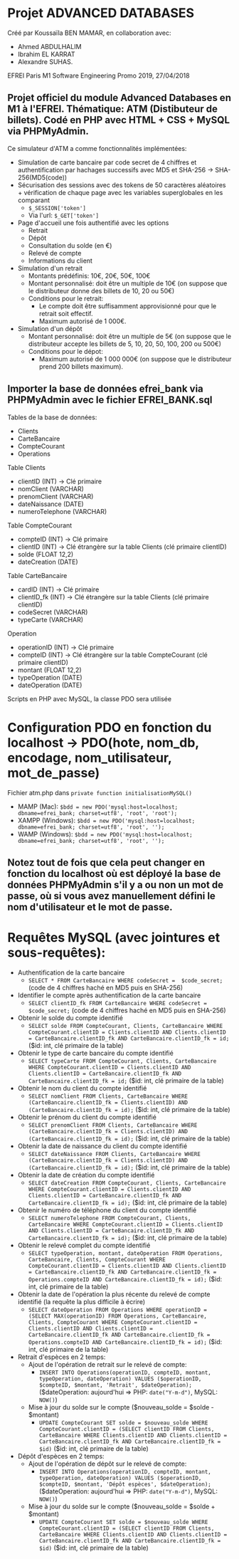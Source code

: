 # Projet ADVANCED DATABASES

Créé par Koussaïla BEN MAMAR, en collaboration avec:
* Ahmed ABDULHALIM
* Ibrahim EL KARRAT
* Alexandre SUHAS.

EFREI Paris M1 Software Engineering Promo 2019, 27/04/2018

## Projet officiel du module Advanced Databases en M1 à l'EFREI. Thématique: ATM (Distibuteur de billets). Codé en PHP avec HTML + CSS + MySQL via PHPMyAdmin.

Ce simulateur d'ATM a comme fonctionnalités implémentées:
* Simulation de carte bancaire par code secret de 4 chiffres et authentification par hachages successifs avec MD5 et SHA-256 -> SHA-256(MD5(code))
* Sécurisation des sessions avec des tokens de 50 caractères aléatoires + vérification de chaque page avec les variables superglobales en les comparant
  * ` $_SESSION['token'] `
  * Via l'url: ` $_GET['token'] ` 
* Page d'accueil une fois authentifié avec les options
  * Retrait
  * Dépôt
  * Consultation du solde (en €)
  * Relevé de compte
  * Informations du client
* Simulation d'un retrait
  * Montants prédéfinis: 10€, 20€, 50€, 100€
  * Montant personnalisé: doit être un multiple de 10€ (on suppose que le distributeur donne des billets de 10, 20 ou 50€)
  * Conditions pour le retrait: 
    * Le compte doit être suffisamment approvisionné pour que le retrait soit effectif.
    * Maximum autorisé de 1 000€.
* Simulation d'un dépôt
  * Montant personnalisé: doit être un multiple de 5€ (on suppose que le distributeur accepte les billets de 5, 10, 20, 50, 100, 200 ou 500€)
  * Conditions pour le dépot: 
    * Maximum autorisé de 1 000 000€ (on suppose que le distributeur prend 200 billets maximum).

## Importer la base de données efrei_bank via PHPMyAdmin avec le fichier EFREI_BANK.sql

Tables de la base de données:
- Clients 
- CarteBancaire
- CompteCourant
- Operations

Table Clients
- clientID (INT) -> Clé primaire
- nomClient (VARCHAR)
- prenomClient (VARCHAR)
- dateNaissance (DATE)
- numeroTelephone (VARCHAR)

Table CompteCourant
- compteID (INT) -> Clé primaire
- clientID (INT) -> Clé étrangère sur la table Clients (clé primaire clientID)
- solde (FLOAT 12,2)
- dateCreation (DATE)

Table CarteBancaire
- cardID (INT) -> Clé primaire
- clientID_fk (INT) -> Clé étrangère sur la table Clients (clé primaire clientID)
- codeSecret (VARCHAR)
- typeCarte (VARCHAR)

Operation
- operationID (INT) -> Clé primaire
- compteID (INT) -> Clé étrangère sur la table CompteCourant (clé primaire clientID)
- montant (FLOAT 12,2)
- typeOperation (DATE)
- dateOperation (DATE)

Scripts en PHP avec MySQL, la classe PDO sera utilisée

# Configuration PDO en fonction du localhost -> PDO(hote, nom_db, encodage, nom_utilisateur, mot_de_passe)
Fichier atm.php dans `private function initialisationMySQL()`
* MAMP (Mac): `$bdd = new PDO('mysql:host=localhost; dbname=efrei_bank; charset=utf8', 'root', 'root');`
* XAMPP (Windows): `$bdd = new PDO('mysql:host=localhost; dbname=efrei_bank; charset=utf8', 'root', '');`
* WAMP (Windows): `$bdd = new PDO('mysql:host=localhost; dbname=efrei_bank; charset=utf8', 'root', '');`

## Notez tout de fois que cela peut changer en fonction du localhost où est déployé la base de données PHPMyAdmin s'il y a ou non un mot de passe, où si vous avez manuellement défini le nom d'utilisateur et le mot de passe.

# Requêtes MySQL (avec jointures et sous-requêtes):
* Authentification de la carte bancaire
  * `SELECT * FROM CarteBancaire WHERE codeSecret =  $code_secret;` (code de 4 chiffres haché en MD5 puis en SHA-256)
* Identifier le compte après authentification de la carte bancaire
  * `SELECT clientID_fk FROM CarteBancaire WHERE codeSecret =  $code_secret;` (code de 4 chiffres haché en MD5 puis en SHA-256)
* Obtenir le solde du compte identifié
  * `SELECT solde FROM CompteCourant, Clients, CarteBancaire WHERE CompteCourant.clientID = Clients.clientID AND Clients.clientID = CarteBancaire.clientID_fk AND CarteBancaire.clientID_fk = id;` ($id: int, clé primaire de la table)
* Obtenir le type de carte bancaire du compte identifié
  * `SELECT typeCarte FROM CompteCourant, Clients, CarteBancaire WHERE CompteCourant.clientID = Clients.clientID AND Clients.clientID = CarteBancaire.clientID_fk AND CarteBancaire.clientID_fk = id;` ($id: int, clé primaire de la table)
* Obtenir le nom du client du compte identifié
  * `SELECT nomClient FROM Clients, CarteBancaire WHERE (CarteBancaire.clientID_fk = Clients.clientID) AND (CarteBancaire.clientID_fk = id);` ($id: int, clé primaire de la table)
* Obtenir le prénom du client du compte identifié
  * `SELECT prenomClient FROM Clients, CarteBancaire WHERE (CarteBancaire.clientID_fk = Clients.clientID) AND (CarteBancaire.clientID_fk = id);` ($id: int, clé primaire de la table)
* Obtenir la date de naissance du client du compte identifié
  * `SELECT dateNaissance FROM Clients, CarteBancaire WHERE (CarteBancaire.clientID_fk = Clients.clientID) AND (CarteBancaire.clientID_fk = id);` ($id: int, clé primaire de la table)
* Obtenir la date de création du compte identifié
  * `SELECT dateCreation FROM CompteCourant, Clients, CarteBancaire WHERE CompteCourant.clientID = Clients.clientID AND Clients.clientID = CarteBancaire.clientID_fk AND CarteBancaire.clientID_fk = id);` ($id: int, clé primaire de la table)
* Obtenir le numéro de téléphone du client du compte identifié
  * `SELECT numeroTelephone FROM CompteCourant, Clients, CarteBancaire WHERE CompteCourant.clientID = Clients.clientID AND Clients.clientID = CarteBancaire.clientID_fk AND CarteBancaire.clientID_fk = id);` ($id: int, clé primaire de la table)
* Obtenir le relevé complet du compte identifié
  * `SELECT typeOperation, montant, dateOperation FROM Operations, CarteBancaire, Clients, CompteCourant WHERE CompteCourant.clientID = Clients.clientID AND Clients.clientID = CarteBancaire.clientID_fk AND CarteBancaire.clientID_fk = Operations.compteID AND CarteBancaire.clientID_fk = id);` ($id: int, clé primaire de la table)
* Obtenir la date de l'opération la plus récente du relevé de compte identifié (la requête la plus difficile à écrire)
  * `SELECT dateOperation FROM Operations WHERE operationID = (SELECT MAX(operationID) FROM Operations, CarteBancaire, Clients, CompteCourant WHERE CompteCourant.clientID = Clients.clientID AND Clients.clientID = CarteBancaire.clientID_fk AND CarteBancaire.clientID_fk = Operations.compteID AND CarteBancaire.clientID_fk = id);` ($id: int, clé primaire de la table)
* Retrait d'espèces en 2 temps:
  * Ajout de l'opération de retrait sur le relevé de compte:
    * `INSERT INTO Operations(operationID, compteID, montant, typeOperation, dateOperation) VALUES ($operationID, $compteID, $montant, 'Retrait', $dateOperation);` ($dateOperation: aujourd'hui => PHP: `date("Y-m-d")`, MySQL: `NOW()`)
  * Mise à jour du solde sur le compte ($nouveau_solde = $solde - $montant)
    * `UPDATE CompteCourant SET solde = $nouveau_solde WHERE CompteCourant.clientID = (SELECT clientID FROM Clients, CarteBancaire WHERE Clients.clientID AND Clients.clientID = CarteBancaire.clientID_fk AND CarteBancaire.clientID_fk = $id)` ($id: int, clé primaire de la table)
* Dépôt d'espèces en 2 temps:
  * Ajout de l'opération de dépôt sur le relevé de compte:
    * `INSERT INTO Operations(operationID, compteID, montant, typeOperation, dateOperation) VALUES ($operationID, $compteID, $montant, 'Dépôt espèces', $dateOperation);` ($dateOperation: aujourd'hui => PHP: `date("Y-m-d")`, MySQL: `NOW()`)
  * Mise à jour du solde sur le compte ($nouveau_solde = $solde + $montant)
    * `UPDATE CompteCourant SET solde = $nouveau_solde WHERE CompteCourant.clientID = (SELECT clientID FROM Clients, CarteBancaire WHERE Clients.clientID AND Clients.clientID = CarteBancaire.clientID_fk AND CarteBancaire.clientID_fk = $id)` ($id: int, clé primaire de la table)